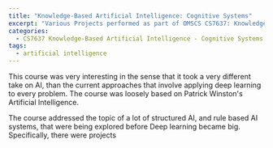```yaml
---
title: "Knowledge-Based Artificial Intelligence: Cognitive Systems"
excerpt: "Various Projects performed as part of OMSCS CS7637: Knowledge-Based Artificial Intelligence: Cognitive Systems"
categories:
  - CS7637 Knowledge-Based Artificial Intelligence - Cognitive Systems
tags:
  - artificial intelligence
---
```



This course was very interesting in the sense that it took a very different take on AI, than the current approaches that involve applying deep learning to every problem. The course was loosely based on Patrick Winston's Artificial Intelligence. 

The course addressed the topic of a lot of structured AI, and rule based AI systems, that were being explored before Deep learning became big.
Specifically, there were projects